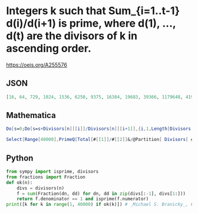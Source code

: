 # Integers k such that Sum\_\{i\=1\.\.t\-1\} d\(i\)/d\(i\+1\) is prime, where d\(1\), \.\.\., d\(t\) are the divisors of k in ascending order\.
https://oeis.org/A255576
## JSON
```JSON
[16, 64, 729, 1024, 1536, 6250, 9375, 16384, 19683, 39366, 1179648, 4194304, 6770688, 9765625, 14348907, 29229255, 39062500, 67108864, 125000000, 128472708, 335544320, 1337982976, 10460353203]
```
## Mathematica
```Mathematica
Do[s=0;Do[s=s+Divisors[n][[i]]/Divisors[n][[i+1]],{i,1,Length[Divisors[n]]-1}];If[PrimeQ[s]&&!PrimeQ[n],Print[n]],{n,10^6}]
```
```Mathematica
Select[Range[40000],PrimeQ[Total[#[[1]]/#[[2]]&/@Partition[ Divisors[ #],2,1]]]&] (* The program generates the first 10 terms of the sequence. To generate more, increase the Range constant. *) (* _Harvey P. Dale_, Feb 06 2022 *)
```
## Python
```Python
from sympy import isprime, divisors
from fractions import Fraction
def ok(n):
    divs = divisors(n)
    f = sum(Fraction(dn, dd) for dn, dd in zip(divs[:-1], divs[1:]))
    return f.denominator == 1 and isprime(f.numerator)
print([k for k in range(1, 40000) if ok(k)]) # _Michael S. Branicky_, Feb 06 2022
```
